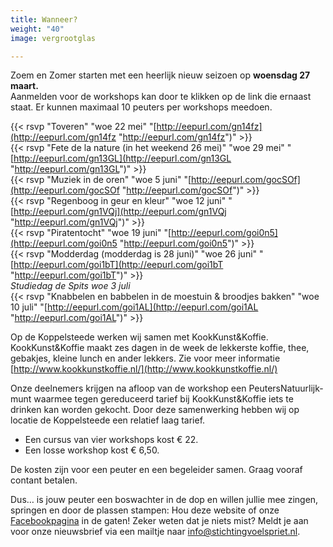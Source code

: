 ```yaml
---
title: Wanneer?
weight: "40"
image: vergrootglas

---
```

Zoem en Zomer starten met een heerlijk nieuw seizoen op **woensdag 27 maart.**  
Aanmelden voor de workshops kan door te klikken op de link die ernaast staat. Er kunnen maximaal 10 peuters per workshops meedoen.

{{< rsvp "Toveren" "woe 22 mei" "[http://eepurl.com/gn14fz](http://eepurl.com/gn14fz "http://eepurl.com/gn14fz")" >}}  
{{< rsvp "Fete de la nature (in het weekend 26 mei)" "woe 29 mei" "[http://eepurl.com/gn13GL](http://eepurl.com/gn13GL "http://eepurl.com/gn13GL")" >}}  
{{< rsvp "Muziek in de oren" "woe 5 juni" "[http://eepurl.com/gocSOf](http://eepurl.com/gocSOf "http://eepurl.com/gocSOf")" >}}  
{{< rsvp "Regenboog in geur en kleur" "woe 12 juni" "[http://eepurl.com/gn1VQj](http://eepurl.com/gn1VQj "http://eepurl.com/gn1VQj")" >}}  
{{< rsvp "Piratentocht" "woe 19 juni" "[http://eepurl.com/goi0n5](http://eepurl.com/goi0n5 "http://eepurl.com/goi0n5")" >}}  
{{< rsvp "Modderdag (modderdag is 28 juni)" "woe 26 juni" "[http://eepurl.com/goi1bT](http://eepurl.com/goi1bT "http://eepurl.com/goi1bT")" >}}  
_Studiedag de Spits woe 3 juli_  
{{< rsvp "Knabbelen en babbelen in de moestuin & broodjes bakken" "woe 10 juli" "[http://eepurl.com/goi1AL](http://eepurl.com/goi1AL "http://eepurl.com/goi1AL")" >}}

Op de Koppelsteede werken wij samen met KookKunst&Koffie. KookKunst&Koffie maakt zes dagen in de week de lekkerste koffie, thee, gebakjes, kleine lunch en ander lekkers. Zie voor meer informatie​ [http://www.kookkunstkoffie.nl/](http://www.kookkunstkoffie.nl/)

Onze deelnemers krijgen na afloop van de workshop een PeutersNatuurlijk-munt waarmee tegen gereduceerd tarief bij KookKunst&Koffie iets te drinken kan worden gekocht. Door deze samenwerking hebben wij op locatie de Koppelsteede een relatief laag tarief.

* Een cursus van vier workshops kost € 22.
* Een losse workshop kost € 6,50.

De kosten zijn voor een peuter en een begeleider samen. Graag vooraf contant betalen.

Dus… is jouw peuter een boswachter in de dop en willen jullie mee zingen, springen en door de plassen stampen: Hou deze website of onze [Facebookpagina](https://www.facebook.com/stichtingvoelspriet) in de gaten! Zeker weten dat je niets mist? Meldt je aan voor onze nieuwsbrief via een mailtje naar [info@stichtingvoelspriet.nl](mailto:info@stichtingvoelspriet.nl).